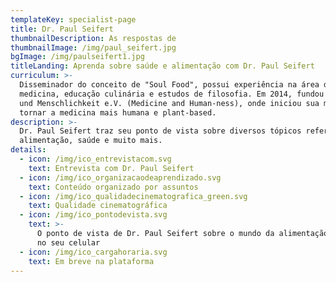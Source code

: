 ```yaml
---
templateKey: specialist-page
title: Dr. Paul Seifert
thumbnailDescription: As respostas de
thumbnailImage: /img/paul_seifert.jpg
bgImage: /img/paulseifert1.jpg
titleLanding: Aprenda sobre saúde e alimentação com Dr. Paul Seifert
curriculum: >-
  Disseminador do conceito de "Soul Food", possui experiência na área da
  medicina, educação culinária e estudos de filosofia. Em 2014, fundou a Medizin
  und Menschlichkeit e.V. (Medicine and Human-ness), onde iniciou sua missão de
  tornar a medicina mais humana e plant-based.
description: >-
  Dr. Paul Seifert traz seu ponto de vista sobre diversos tópicos referentes à
  alimentação, saúde e muito mais.
details:
  - icon: /img/ico_entrevistacom.svg
    text: Entrevista com Dr. Paul Seifert
  - icon: /img/ico_organizacaodeaprendizado.svg
    text: Conteúdo organizado por assuntos
  - icon: /img/ico_qualidadecinematografica_green.svg
    text: Qualidade cinematográfica
  - icon: /img/ico_pontodevista.svg
    text: >-
      O ponto de vista de Dr. Paul Seifert sobre o mundo da alimentação direto
      no seu celular
  - icon: /img/ico_cargahoraria.svg
    text: Em breve na plataforma
---
```


